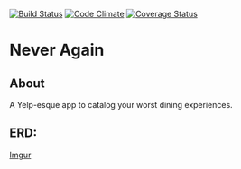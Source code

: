 [![Build Status](https://travis-ci.org/ttriggs/never-again.svg?branch=master)](https://travis-ci.org/ttriggs/never-again) [![Code Climate](https://codeclimate.com/github/ttriggs/never-again.png)](https://codeclimate.com/github/ttriggs/never-again) [![Coverage Status](https://coveralls.io/repos/ttriggs/never-again/badge.png)](https://coveralls.io/r/ttriggs/never-again)

# Never Again

## About
A Yelp-esque app to catalog your worst dining experiences.

## ERD:
[Imgur](http://i.imgur.com/B7z9Yuf.png)

